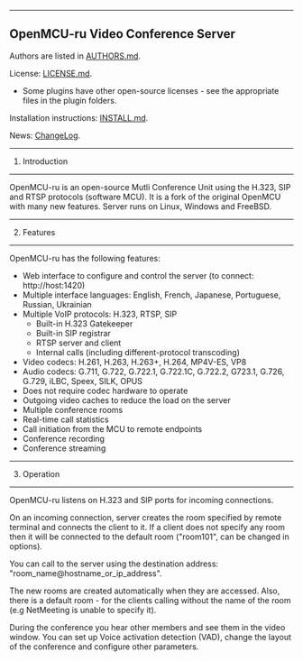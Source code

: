 ----------------------------------
OpenMCU-ru Video Conference Server
----------------------------------

Authors are listed in [AUTHORS.md](AUTHORS.md).

License: [LICENSE.md](LICENSE.md).
  * Some plugins have other open-source licenses - see the appropriate files in the plugin folders.

Installation instructions: [INSTALL.md](INSTALL.md).

News: [ChangeLog](ChangeLog).

---------------
1. Introduction
---------------

OpenMCU-ru is an open-source Mutli Conference Unit using the H.323, SIP and RTSP
protocols (software MCU). It is a fork of the original OpenMCU with many new features.
Server runs on Linux, Windows and FreeBSD.

-----------
2. Features
-----------

OpenMCU-ru has the following features:
  * Web interface to configure and control the server
    (to connect: http://host:1420)
  * Multiple interface languages: English, French, Japanese, Portuguese, Russian, Ukrainian
  * Multiple VoIP protocols: H.323, RTSP, SIP
    - Built-in H.323 Gatekeeper
    - Built-in SIP registrar
    - RTSP server and client
    - Internal calls (including different-protocol transcoding)
  * Video codecs: H.261, H.263, H.263+, H.264, MP4V-ES, VP8
  * Audio codecs: G.711, G.722, G.722.1, G.722.1C, G.722.2, G723.1, G.726, G.729, iLBC, Speex, SILK, OPUS
  * Does not require codec hardware to operate
  * Outgoing video caches to reduce the load on the server
  * Multiple conference rooms
  * Real-time call statistics
  * Call initiation from the MCU to remote endpoints
  * Conference recording
  * Conference streaming


------------
3. Operation
------------

OpenMCU-ru listens on H.323 and SIP ports for incoming connections.

On an incoming connection, server creates the room specified by remote
terminal and connects the client to it. If a client does not specify
any room then it will be connected to the default room ("room101",
can be changed in options).

You can call to the server using the destination address:
"room_name@hostname_or_ip_address".

The new rooms are created automatically when they are accessed.
Also, there is a default room - for the clients calling without
the name of the room (e.g NetMeeting is unable to specify it).

During the conference you hear other members and see them in the video
window. You can set up Voice activation detection (VAD), change the
layout of the conference and configure other parameters.
